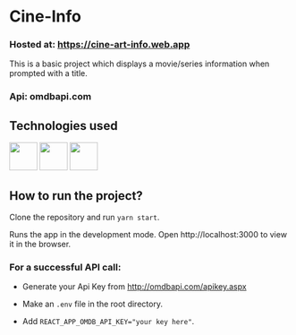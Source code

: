 # Cine-Info

### Hosted at: https://cine-art-info.web.app

This is a basic project which displays a movie/series information when prompted with a title.

### Api: omdbapi.com 

## Technologies used
<img src="https://cdn4.iconfinder.com/data/icons/logos-3/600/React.js_logo-512.png" style="height: 50px"/>

<img src="https://www.i-programmer.info/images/stories/prof/iprogrammer/JavascriptName/JSlogo.jpg" style="height: 50px"/> 

<img src="https://upload.wikimedia.org/wikipedia/commons/thumb/d/d5/CSS3_logo_and_wordmark.svg/1200px-CSS3_logo_and_wordmark.svg.png" style="height: 50px"/>

## How to run the project?
Clone the repository and run `yarn start`.

Runs the app in the development mode.
Open http://localhost:3000 to view it in the browser.

### For a successful API call:
- Generate your Api Key from http://omdbapi.com/apikey.aspx

- Make an `.env` file in the root directory.

- Add `REACT_APP_OMDB_API_KEY="your key here"`.


    

